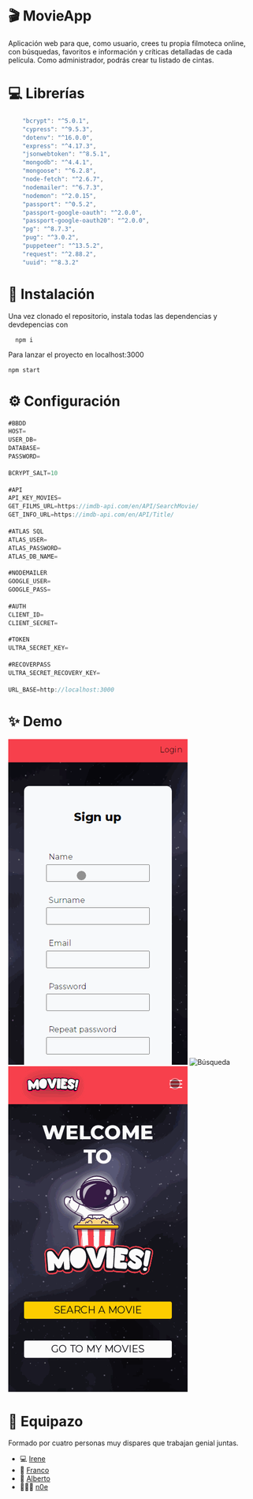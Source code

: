 # 🎬 MovieApp

Aplicación web para que, como usuario, crees tu propia filmoteca online, con búsquedas, favoritos e información y críticas detalladas de cada película. Como administrador, podrás crear tu listado de cintas.

# 💻 Librerías
```javascript
    "bcrypt": "^5.0.1",
    "cypress": "^9.5.3",
    "dotenv": "^16.0.0",
    "express": "^4.17.3",
    "jsonwebtoken": "^8.5.1",
    "mongodb": "^4.4.1",
    "mongoose": "^6.2.8",
    "node-fetch": "^2.6.7",
    "nodemailer": "^6.7.3",
    "nodemon": "^2.0.15",
    "passport": "^0.5.2",
    "passport-google-oauth": "^2.0.0",
    "passport-google-oauth20": "^2.0.0",
    "pg": "^8.7.3",
    "pug": "^3.0.2",
    "puppeteer": "^13.5.2",
    "request": "^2.88.2",
    "uuid": "^8.3.2"
```
# 🚀 Instalación
Una vez clonado el repositorio, instala todas las dependencias y devdepencias con
```
  npm i 
````

Para lanzar el proyecto en localhost:3000 
```
npm start
```
# ⚙️ Configuración
``` javascript
#BBDD
HOST= 
USER_DB=
DATABASE=
PASSWORD=

BCRYPT_SALT=10

#API
API_KEY_MOVIES=
GET_FILMS_URL=https://imdb-api.com/en/API/SearchMovie/
GET_INFO_URL=https://imdb-api.com/en/API/Title/

#ATLAS SQL
ATLAS_USER=
ATLAS_PASSWORD=
ATLAS_DB_NAME=

#NODEMAILER
GOOGLE_USER=
GOOGLE_PASS=

#AUTH
CLIENT_ID=
CLIENT_SECRET=

#TOKEN
ULTRA_SECRET_KEY=

#RECOVERPASS
ULTRA_SECRET_RECOVERY_KEY=

URL_BASE=http://localhost:3000
```
# ✨ Demo
![Login](https://github.com/Alenriquez96/Movies_Intermediate_Project/blob/develop/public/img/Demo.gif)
![Búsqueda](https://github.com/Alenriquez96/Movies_Intermediate_Project/blob/develop/public/img/Demo2.gif)
![Hamburguesa](https://github.com/Alenriquez96/Movies_Intermediate_Project/blob/develop/public/img/Demo3.gif)

# 🤝 Equipazo
Formado por cuatro personas muy dispares que trabajan genial juntas.
* 💻 [Irene](https://github.com/airin181 "Irene")
* 🎸 [Franco](https://github.com/francospatz "Franco")
* 🛌 [Alberto](https://github.com/Alenriquez96 "Alberto")
* 👩🏻‍💻 [n0e](https://github.com/n0e13 "n0e")

